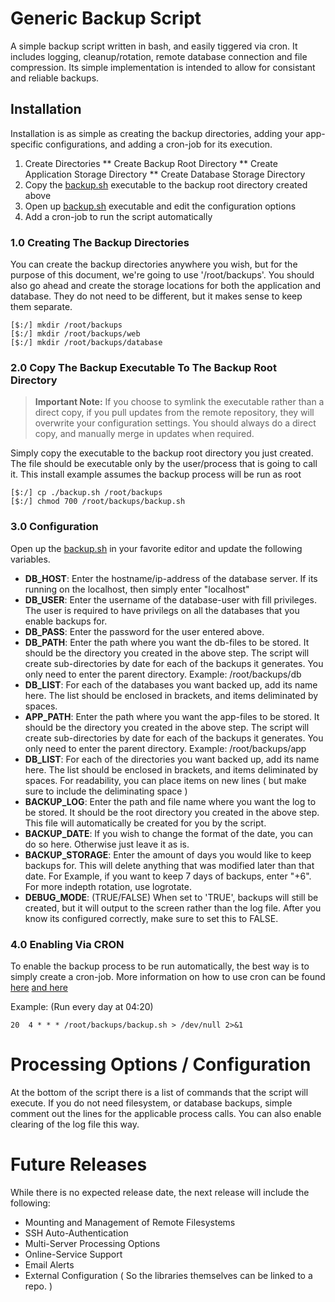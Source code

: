 # Generic Backup Script

A simple backup script written in bash, and easily tiggered via cron. It includes logging, cleanup/rotation, remote database connection and file compression. Its simple implementation is intended to allow for consistant and reliable backups.

## Installation

Installation is as simple as creating the backup directories, adding your app-specific configurations, and adding a cron-job for its execution.

1. Create Directories 
** Create Backup Root Directory 
** Create Application Storage Directory 
** Create Database Storage Directory 
2. Copy the [backup.sh](https://github.com/Control-Alt-Kaboom/ControlAltKaboom/blob/master/scripts/backup/backup.sh) executable to the backup root directory created above
3. Open up [backup.sh](https://github.com/Control-Alt-Kaboom/ControlAltKaboom/blob/master/scripts/backup/backup.sh) executable and edit the configuration options
4. Add a cron-job to run the script automatically

### 1.0 Creating The Backup Directories

You can create the backup directories anywhere you wish, but for the purpose of this document, we're going to use '/root/backups'. You should also go ahead and create the storage locations for both the application and database. They do not need to be different, but it makes sense to keep them separate.

```
[$:/] mkdir /root/backups
[$:/] mkdir /root/backups/web
[$:/] mkdir /root/backups/database
```

### 2.0 Copy The Backup Executable To The Backup Root Directory

> **Important Note:**
> If you choose to symlink the executable rather than a direct copy, if you pull updates from the remote repository, they will overwrite your configuration settings. You should always do a direct copy, and manually merge in updates when required.

Simply copy the executable to the backup root directory you just created. The file should be executable only by the user/process that is going to call it. This install example assumes the backup process will be run as root

```
[$:/] cp ./backup.sh /root/backups
[$:/] chmod 700 /root/backups/backup.sh
```

### 3.0 Configuration

Open up the [backup.sh](https://github.com/Control-Alt-Kaboom/ControlAltKaboom/blob/master/scripts/backup/backup.sh) in your favorite editor and update the following variables.

* **DB_HOST**: Enter the hostname/ip-address of the database server. If its running on the localhost, then simply enter "localhost"
* **DB_USER**: Enter the username of the database-user with fill privileges. The user is required to have privilegs on all the databases that you enable backups for. 
* **DB_PASS**: Enter the password for the user entered above.
* **DB_PATH**: Enter the path where you want the db-files to be stored. It should be the directory you created in the above step. The script will create sub-directories by date for each of the backups it generates. You only need to enter the parent directory. Example: /root/backups/db
* **DB_LIST**: For each of the databases you want backed up, add its name here. The list should be enclosed in brackets, and items deliminated by spaces.
* **APP_PATH**: Enter the path where you want the app-files to be stored. It should be the directory you created in the above step. The script will create sub-directories by date for each of the backups it generates. You only need to enter the parent directory. Example: /root/backups/app
* **DB_LIST**: For each of the directories you want backed up, add its name here. The list should be enclosed in brackets, and items deliminated by spaces. For readability, you can place items on new lines ( but make sure to include the deliminating space )
* **BACKUP_LOG**: Enter the path and file name where you want the log to be stored. It should be the root directory you created in the above step. This file will automatically be created for you by the script.
* **BACKUP_DATE**: If you wish to change the format of the date, you can do so here. Otherwise just leave it as is.
* **BACKUP_STORAGE**: Enter the amount of days you would like to keep backups for. This will delete anything that was modified later than that date. For Example, if you want to keep 7 days of backups, enter "+6". For more indepth rotation, use logrotate.
* **DEBUG_MODE**: (TRUE/FALSE) When set to 'TRUE', backups will still be created, but it will output to the screen rather than the log file. After you know its configured correctly, make sure to set this to FALSE.

### 4.0 Enabling Via CRON 

To enable the backup process to be run automatically, the best way is to simply create a cron-job. More information on how to use cron can be found [here](http://man7.org/linux/man-pages/man5/crontab.5.html) [and here](https://en.wikipedia.org/wiki/Cron)

Example: (Run every day at 04:20)

```
20  4 * * * /root/backups/backup.sh > /dev/null 2>&1
```


# Processing Options / Configuration

At the bottom of the script there is a list of commands that the script will execute. If you do not need filesystem, or database backups, simple comment out the lines for the applicable process calls. You can also enable clearing of the log file this way.


# Future Releases

While there is no expected release date, the next release will include the following:

* Mounting and Management of Remote Filesystems
* SSH Auto-Authentication
* Multi-Server Processing Options
* Online-Service Support
* Email Alerts 
* External Configuration ( So the libraries themselves can be linked to a repo. )


